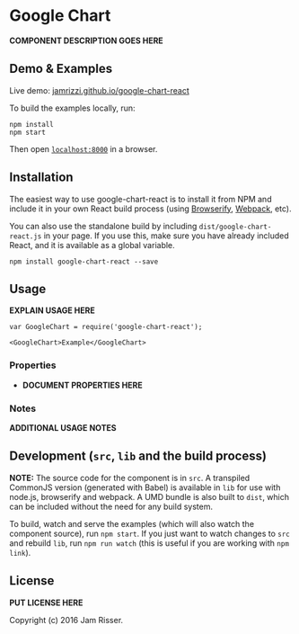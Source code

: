 # Google Chart

__COMPONENT DESCRIPTION GOES HERE__


## Demo & Examples

Live demo: [jamrizzi.github.io/google-chart-react](http://jamrizzi.github.io/google-chart-react/)

To build the examples locally, run:

```
npm install
npm start
```

Then open [`localhost:8000`](http://localhost:8000) in a browser.


## Installation

The easiest way to use google-chart-react is to install it from NPM and include it in your own React build process (using [Browserify](http://browserify.org), [Webpack](http://webpack.github.io/), etc).

You can also use the standalone build by including `dist/google-chart-react.js` in your page. If you use this, make sure you have already included React, and it is available as a global variable.

```
npm install google-chart-react --save
```


## Usage

__EXPLAIN USAGE HERE__

```
var GoogleChart = require('google-chart-react');

<GoogleChart>Example</GoogleChart>
```

### Properties

* __DOCUMENT PROPERTIES HERE__

### Notes

__ADDITIONAL USAGE NOTES__


## Development (`src`, `lib` and the build process)

**NOTE:** The source code for the component is in `src`. A transpiled CommonJS version (generated with Babel) is available in `lib` for use with node.js, browserify and webpack. A UMD bundle is also built to `dist`, which can be included without the need for any build system.

To build, watch and serve the examples (which will also watch the component source), run `npm start`. If you just want to watch changes to `src` and rebuild `lib`, run `npm run watch` (this is useful if you are working with `npm link`).

## License

__PUT LICENSE HERE__

Copyright (c) 2016 Jam Risser.


